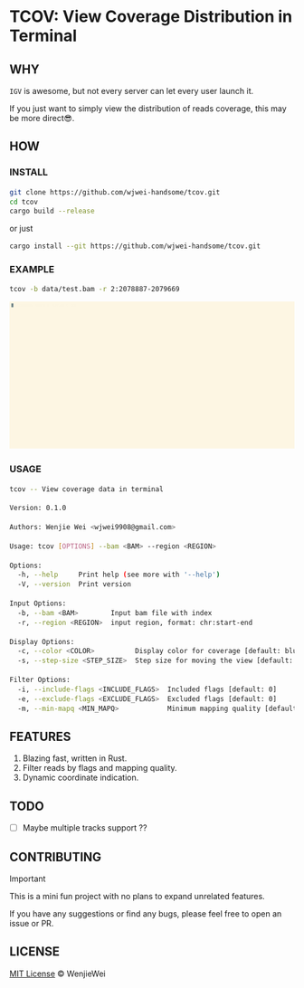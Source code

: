 # TCOV: View Coverage Distribution in Terminal

## WHY

`IGV` is awesome, but not every server can let every user launch it.

 If you just want to simply view the distribution of reads coverage, this may be more direct😎.

## HOW

### INSTALL

```bash
git clone https://github.com/wjwei-handsome/tcov.git
cd tcov
cargo build --release
```
or just

```bash
cargo install --git https://github.com/wjwei-handsome/tcov.git
```

### EXAMPLE

```bash
tcov -b data/test.bam -r 2:2078887-2079669
```
![example](example.gif)

### USAGE

```bash
tcov -- View coverage data in terminal

Version: 0.1.0

Authors: Wenjie Wei <wjwei9908@gmail.com>

Usage: tcov [OPTIONS] --bam <BAM> --region <REGION>

Options:
  -h, --help     Print help (see more with '--help')
  -V, --version  Print version

Input Options:
  -b, --bam <BAM>        Input bam file with index
  -r, --region <REGION>  input region, format: chr:start-end

Display Options:
  -c, --color <COLOR>          Display color for coverage [default: blue] [possible values: black, red, green, yellow, blue, magenta, cyan, gray, darkgray, lightred, lightgreen, lightyellow, lightblue, lightmagenta, lightcyan, white]
  -s, --step-size <STEP_SIZE>  Step size for moving the view [default: 10]

Filter Options:
  -i, --include-flags <INCLUDE_FLAGS>  Included flags [default: 0]
  -e, --exclude-flags <EXCLUDE_FLAGS>  Excluded flags [default: 0]
  -m, --min-mapq <MIN_MAPQ>            Minimum mapping quality [default: 0]
```

## FEATURES

1. Blazing fast, written in Rust.
2. Filter reads by flags and mapping quality.
3. Dynamic coordinate indication.

## TODO

- [ ] Maybe multiple tracks support ??

## CONTRIBUTING

>[!IMPORTANT]
>This is a mini fun project with no plans to expand unrelated features.

If you have any suggestions or find any bugs, please feel free to open an issue or PR.

## LICENSE

[MIT License](./LICENSE) © WenjieWei